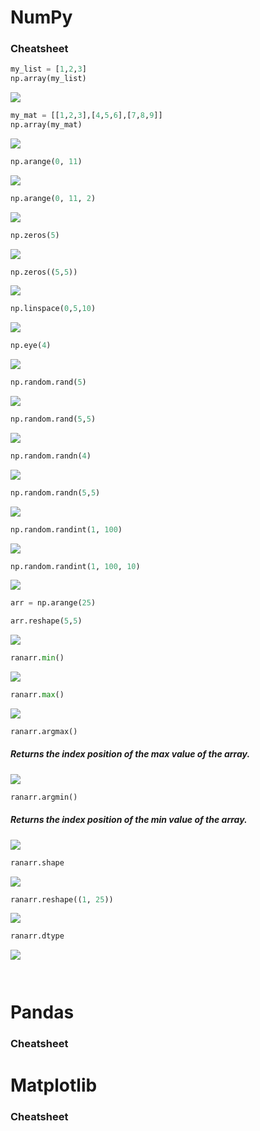 # NumPy
### Cheatsheet
```python
my_list = [1,2,3]
np.array(my_list)
```
![](https://woosal.com/1337/chrome_DEZvy4LYpb.png)

```python
my_mat = [[1,2,3],[4,5,6],[7,8,9]]
np.array(my_mat)
```
![](https://woosal.com/1337/chrome_2QVPTIPBmS.png)

```python
np.arange(0, 11)
```
![](https://woosal.com/1337/chrome_Z95Oj5fkbR.png)

```python
np.arange(0, 11, 2)
```
![](https://woosal.com/1337/chrome_eQDTZDxPn5.png)

```python
np.zeros(5)
```
![](https://woosal.com/1337/chrome_8cnL9FrSIH.png)

```python
np.zeros((5,5))
```
![](https://woosal.com/1337/chrome_cnzID6MQM7.png)

```python
np.linspace(0,5,10)
```
![](https://woosal.com/1337/chrome_EZfEWLZPGC.png)

```python
np.eye(4)
```
![](https://woosal.com/1337/chrome_ox2avzgnTF.png)

```python
np.random.rand(5)
```
![](https://woosal.com/1337/chrome_LkkNB2lGvT.png)

```python
np.random.rand(5,5)
```
![](https://woosal.com/1337/chrome_sPbCoarucj.png)

```python
np.random.randn(4)
```
![](https://woosal.com/1337/chrome_FtBC35VWXL.png)

```python
np.random.randn(5,5)
```
![](https://woosal.com/1337/chrome_SqhTU5pJ1k.png)

```python
np.random.randint(1, 100)
```
![](https://woosal.com/1337/chrome_nX5kVnwXpu.png)

```python
np.random.randint(1, 100, 10)
```
![](https://woosal.com/1337/chrome_0jrT75ZIFQ.png)

```python
arr = np.arange(25)

arr.reshape(5,5)
```
![](https://woosal.com/1337/chrome_4w3Y4dx4Ea.png)

```python
ranarr.min()
```
![](https://woosal.com/1337/chrome_jaMu7T6CTe.png)

```python
ranarr.max()
```
![](https://woosal.com/1337/chrome_LosmdYwpaF.png)

```python
ranarr.argmax()
```	
##### Returns the index position of the max value of the array. 
![](https://woosal.com/1337/chrome_36fPAWooh6.png)


```python
ranarr.argmin()
```
##### Returns the index position of the min value of the array.
![](https://woosal.com/1337/chrome_yRgRrvDk8h.png)

```python
ranarr.shape
```
![](https://woosal.com/1337/chrome_l3Mg663aCD.png)

```python
ranarr.reshape((1, 25))
```
![](https://woosal.com/1337/chrome_WGwz0TR86A.png)

```python
ranarr.dtype
```
![](https://woosal.com/1337/chrome_vtT0XvhTVo.png)

```python
```

```python
```






# Pandas
### Cheatsheet

# Matplotlib
### Cheatsheet

#
###

#
###